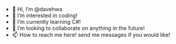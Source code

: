 - 👋 Hi, I’m @davehwa
- 👀 I’m interested in coding!
- 🌱 I’m currently learning C#!
- 💞️ I’m looking to collaborate on anything in the future!
- 📫 How to reach me here! send me messages if you would like!

<!---
davehwa/davehwa is a ✨ special ✨ repository because its `README.md` (this file) appears on your GitHub profile.
You can click the Preview link to take a look at your changes.
--->
